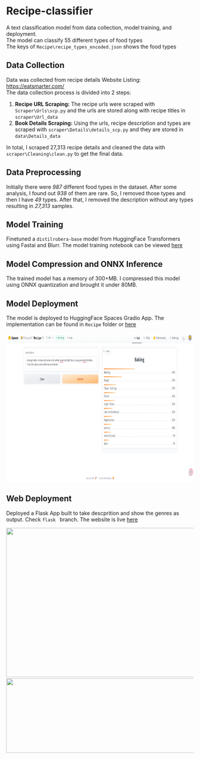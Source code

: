 # Recipe-classifier

A text classification model from data collection, model training, and deployment. <br/>
The model can classify 55 different types of food types <br/>The keys of `Recipe\recipe_types_encoded.json` shows the food types


## Data Collection

Data was collected from recipe details Website Listing: https://eatsmarter.com/<br/>
The data collection process is divided into 2 steps:

1. **Recipe URL Scraping:** The recipe urls were scraped with `Scraper\Urls\scp.py` and the urls are stored along with recipe titles in `scraper\Url_data`
2. **Book Details Scraping:** Using the urls, recipe description and types are scraped with `scraper\Details\details_scp.py` and they are stored in `data\Details_data`

In total, I scraped 27,313 recipe details and cleaned the data with `scraper\Cleaning\clean.py` to get the final data.


## Data Preprocessing

Initially there were *987* different food types in the dataset. After some analysis, I found out *938* of them are rare. So, I removed those types and then I have *49* types. After that, I removed the description without any types resulting in *27,313* samples.

## Model Training

Finetuned a `distilrobera-base` model from HuggingFace Transformers using Fastai and Blurr. The model training notebook can be viewed [here](https://github.com/RHasan97/Recipe-classifier/blob/main/Notebooks/Recipe_classifier.ipynb)

## Model Compression and ONNX Inference

The trained model has a memory of 300+MB. I compressed this model using ONNX quantization and brought it under 80MB. 

## Model Deployment

The model is deployed to HuggingFace Spaces Gradio App. The implementation can be found in `Recipe` folder or [here](https://huggingface.co/spaces/Rhasan97/Recipe) 

<img src = "image/app_image.png" width="800" height="400">

## Web Deployment
Deployed a Flask App built to take descprition and show the genres as output. Check `flask ` branch. The website is live [here](https://recipe-classifier-7lb6.onrender.com/) 

<img src = "deployment/flask_app_home.PNG" width="800" height="400">
<img src = "deployment/flask_app_results.PNG" width="800" height="200">


